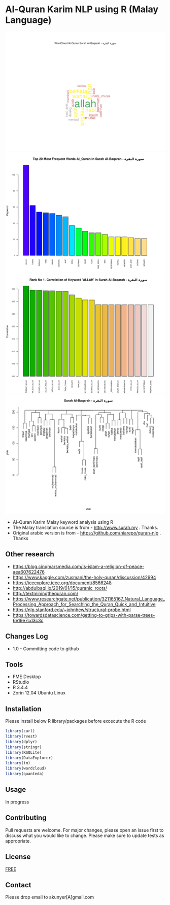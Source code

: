 # Al-Quran Karim NLP using R (Malay Language)

![Image description](word_cloud_20.png)
![Image description](top_word_20.png)
![Image description](word_asc-1.png)
![Image description](word_cluster_20.png)

* Al-Quran Karim Malay keyword analysis using R
* The Malay translation source is from - http://www.surah.my . Thanks.
* Original arabic version is from - https://github.com/niarepo/quran-nlp . Thanks

## Other research

* https://blog.cinqmarsmedia.com/is-islam-a-religion-of-peace-aea607622476
* https://www.kaggle.com/zusmani/the-holy-quran/discussion/42994
* https://ieeexplore.ieee.org/document/8566248
* http://abdulbaqi.io/2019/01/15/quranic_roots/
* http://textminingthequran.com/
* https://www.researchgate.net/publication/321165167_Natural_Language_Processing_Approach_for_Searching_the_Quran_Quick_and_Intuitive
* https://nlp.stanford.edu/~johnhew/structural-probe.html
* https://towardsdatascience.com/getting-to-grips-with-parse-trees-6e19e7cd3c3c

## Changes Log
* 1.0 - Committing code to github

## Tools
* FME Desktop
* RStudio
* R 3.4.4
* Zorin 12.04 Ubuntu Linux

## Installation

Please install below R library/packages before excecute the R code

```r
library(curl)
library(rvest)
library(dplyr)
library(stringr)
library(RSQLite)
library(DataExplorer)
library(tm)
library(wordcloud)
library(quanteda)
```

## Usage
In progress

## Contributing
Pull requests are welcome. For major changes, please open an issue first to discuss what you would like to change.
Please make sure to update tests as appropriate.

## License
[FREE](https://opensource.org/licenses)

## Contact
Please drop email to akunyer[A]gmail.com
